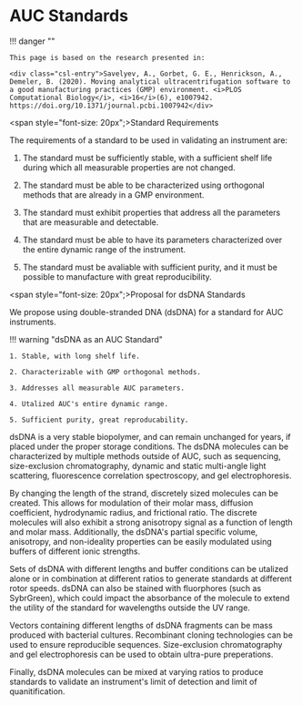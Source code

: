 # AUC Standards

!!! danger ""

    This page is based on the research presented in:
    
    <div class="csl-entry">Savelyev, A., Gorbet, G. E., Henrickson, A., Demeler, B. (2020). Moving analytical ultracentrifugation software to a good manufacturing practices (GMP) environment. <i>PLOS Computational Biology</i>, <i>16</i>(6), e1007942. https://doi.org/10.1371/journal.pcbi.1007942</div>
    
<span style="font-size: 20px";>Standard Requirements</span>

The requirements of a standard to be used in validating an instrument are:

1. The standard must be sufficiently stable, with a sufficient shelf life during which all measurable properties are not changed.

2. The standard must be able to be characterized using orthogonal methods that are already in a GMP environment.

3. The standard must exhibit properties that address all the parameters that are measurable and detectable.

4. The standard must be able to have its parameters characterized over the entire dynamic range of the instrument.

5. The standard must be avaliable with sufficient purity, and it must be possible to manufacture with great reproducibility.

<span style="font-size: 20px";>Proposal for dsDNA Standards</span>

We propose using double-stranded DNA (dsDNA) for a standard for AUC instruments.

!!! warning "dsDNA as an AUC Standard"
    
    1. Stable, with long shelf life.

    2. Characterizable with GMP orthogonal methods.
 
    3. Addresses all measurable AUC parameters.

    4. Utalized AUC's entire dynamic range.
 
    5. Sufficient purity, great reproducability.

dsDNA is a very stable biopolymer, and can remain unchanged for years, if placed under the proper storage conditions. The dsDNA molecules can be characterized by multiple methods outside of AUC, such as sequencing, size-exclusion chromatography, dynamic and static multi-angle light scattering, fluorescence correlation spectroscopy, and gel electrophoresis.

By changing the length of the strand, discretely sized molecules can be created. This allows for modulation of their molar mass, diffusion coefficient, hydrodynamic radius, and frictional ratio.
The discrete molecules will also exhibit a strong anisotropy signal as a function of length and molar mass. Additionally, the dsDNA's partial specific volume, anisotropy, and non-ideality properties can be easily modulated using buffers of different ionic strengths.

Sets of dsDNA with different lengths and buffer conditions can be utalized alone or in combination at different ratios to generate standards at different rotor speeds. dsDNA can also be stained with fluorphores (such as SybrGreen), which could impact the absorbance of the molecule to extend the utility of the standard for wavelengths outside the UV range.

Vectors containing different lengths of dsDNA fragments can be mass produced with bacterial cultures. Recombinant cloning technologies can be used to ensure reproducible sequences.
Size-exclusion chromatography and gel electrophoresis can be used to obtain ultra-pure preperations.

Finally, dsDNA molecules can be mixed at varying ratios to produce standards to validate an instrument's limit of detection and limit of quanitification.
